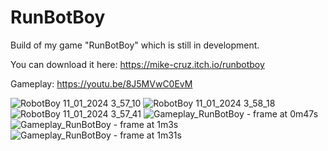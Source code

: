 # RunBotBoy

Build of my game "RunBotBoy" which is still in development.

You can download it here: https://mike-cruz.itch.io/runbotboy

Gameplay: https://youtu.be/8J5MVwC0EvM

![RobotBoy 11_01_2024 3_57_10](https://github.com/xMikeCruz/RunBotBoy/assets/129050131/be34601d-adb7-49b8-9611-6dfbefca83e0)
![RobotBoy 11_01_2024 3_58_18](https://github.com/xMikeCruz/RunBotBoy/assets/129050131/25aea9ee-bf9f-4853-ae50-26655c39eb2a)
![RobotBoy 11_01_2024 3_57_41](https://github.com/xMikeCruz/RunBotBoy/assets/129050131/ebd576ad-5f36-4d32-b77f-de3c5a2a01de)
![Gameplay_RunBotBoy - frame at 0m47s](https://github.com/xMikeCruz/RunBotBoy/assets/129050131/d4596186-e40f-4a14-8db2-509048fa655f)
![Gameplay_RunBotBoy - frame at 1m3s](https://github.com/xMikeCruz/RunBotBoy/assets/129050131/c5ba69ce-cb72-421b-b8cb-3267f3ce9d81)
![Gameplay_RunBotBoy - frame at 1m31s](https://github.com/xMikeCruz/RunBotBoy/assets/129050131/0729a38e-f8cb-436e-88e5-f9d3dc9bb757)
